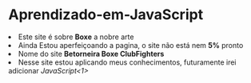 # Aprendizado-em-JavaScript
<li>Este site é sobre <strong>Boxe</strong> a nobre arte</li>
<li>Ainda Estou aperfeiçoando a pagina, o site não está nem <strong>5%</strong> pronto</li>
<li>Nome do site <strong>Betorneira Boxe ClubFighters</strong></li>
<li>Nesse site estou aplicando meus conhecimentos, futuramente irei adicionar <i>JavaScript<1></li>

